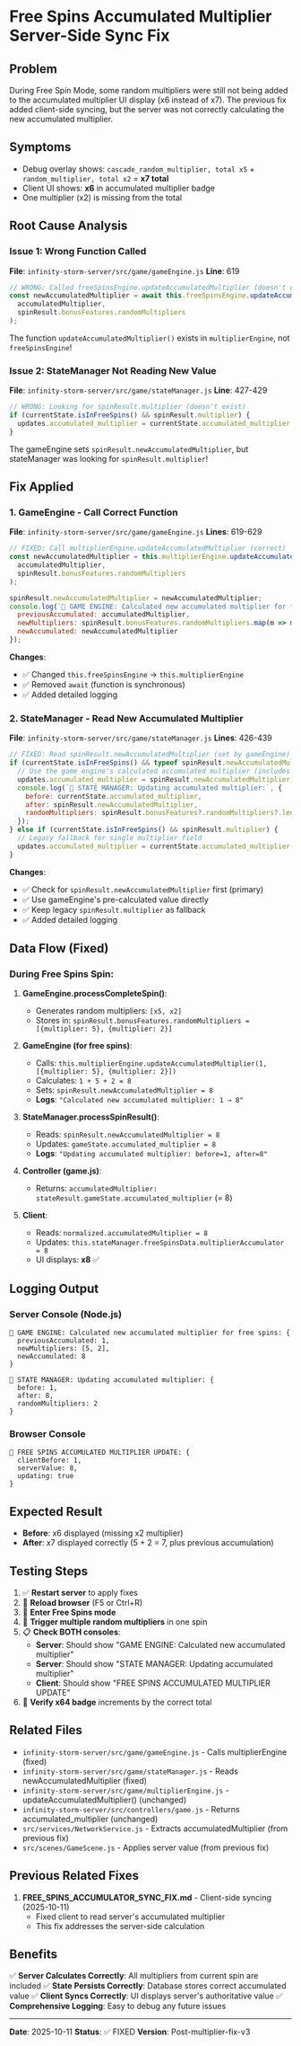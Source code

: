 # Free Spins Accumulated Multiplier Server-Side Sync Fix

## Problem
During Free Spin Mode, some random multipliers were still not being added to the accumulated multiplier UI display (x6 instead of x7). The previous fix added client-side syncing, but the server was not correctly calculating the new accumulated multiplier.

## Symptoms
- Debug overlay shows: `cascade_random_multiplier, total x5` + `random_multiplier, total x2` = **x7 total**
- Client UI shows: **x6** in accumulated multiplier badge
- One multiplier (x2) is missing from the total

## Root Cause Analysis

### Issue 1: Wrong Function Called
**File**: `infinity-storm-server/src/game/gameEngine.js`
**Line**: 619

```javascript
// WRONG: Called freeSpinsEngine.updateAccumulatedMultiplier (doesn't exist)
const newAccumulatedMultiplier = await this.freeSpinsEngine.updateAccumulatedMultiplier(
  accumulatedMultiplier,
  spinResult.bonusFeatures.randomMultipliers
);
```

The function `updateAccumulatedMultiplier()` exists in `multiplierEngine`, not `freeSpinsEngine`!

### Issue 2: StateManager Not Reading New Value
**File**: `infinity-storm-server/src/game/stateManager.js`
**Line**: 427-429

```javascript
// WRONG: Looking for spinResult.multiplier (doesn't exist)
if (currentState.isInFreeSpins() && spinResult.multiplier) {
  updates.accumulated_multiplier = currentState.accumulated_multiplier + spinResult.multiplier;
}
```

The gameEngine sets `spinResult.newAccumulatedMultiplier`, but stateManager was looking for `spinResult.multiplier`!

## Fix Applied

### 1. GameEngine - Call Correct Function
**File**: `infinity-storm-server/src/game/gameEngine.js`
**Lines**: 619-629

```javascript
// FIXED: Call multiplierEngine.updateAccumulatedMultiplier (correct)
const newAccumulatedMultiplier = this.multiplierEngine.updateAccumulatedMultiplier(
  accumulatedMultiplier,
  spinResult.bonusFeatures.randomMultipliers
);

spinResult.newAccumulatedMultiplier = newAccumulatedMultiplier;
console.log(`🎰 GAME ENGINE: Calculated new accumulated multiplier for free spins:`, {
  previousAccumulated: accumulatedMultiplier,
  newMultipliers: spinResult.bonusFeatures.randomMultipliers.map(m => m.multiplier),
  newAccumulated: newAccumulatedMultiplier
});
```

**Changes**:
- ✅ Changed `this.freeSpinsEngine` → `this.multiplierEngine`
- ✅ Removed `await` (function is synchronous)
- ✅ Added detailed logging

### 2. StateManager - Read New Accumulated Multiplier
**File**: `infinity-storm-server/src/game/stateManager.js`
**Lines**: 426-439

```javascript
// FIXED: Read spinResult.newAccumulatedMultiplier (set by gameEngine)
if (currentState.isInFreeSpins() && typeof spinResult.newAccumulatedMultiplier === 'number') {
  // Use the game engine's calculated accumulated multiplier (includes current spin's multipliers)
  updates.accumulated_multiplier = spinResult.newAccumulatedMultiplier;
  console.log(`🎰 STATE MANAGER: Updating accumulated multiplier:`, {
    before: currentState.accumulated_multiplier,
    after: spinResult.newAccumulatedMultiplier,
    randomMultipliers: spinResult.bonusFeatures?.randomMultipliers?.length || 0
  });
} else if (currentState.isInFreeSpins() && spinResult.multiplier) {
  // Legacy fallback for single multiplier field
  updates.accumulated_multiplier = currentState.accumulated_multiplier + spinResult.multiplier;
}
```

**Changes**:
- ✅ Check for `spinResult.newAccumulatedMultiplier` first (primary)
- ✅ Use gameEngine's pre-calculated value directly
- ✅ Keep legacy `spinResult.multiplier` as fallback
- ✅ Added detailed logging

## Data Flow (Fixed)

### During Free Spins Spin:

1. **GameEngine.processCompleteSpin()**:
   - Generates random multipliers: `[x5, x2]`
   - Stores in: `spinResult.bonusFeatures.randomMultipliers = [{multiplier: 5}, {multiplier: 2}]`

2. **GameEngine (for free spins)**:
   - Calls: `this.multiplierEngine.updateAccumulatedMultiplier(1, [{multiplier: 5}, {multiplier: 2}])`
   - Calculates: `1 + 5 + 2 = 8`
   - Sets: `spinResult.newAccumulatedMultiplier = 8`
   - **Logs**: `"Calculated new accumulated multiplier: 1 → 8"`

3. **StateManager.processSpinResult()**:
   - Reads: `spinResult.newAccumulatedMultiplier = 8`
   - Updates: `gameState.accumulated_multiplier = 8`
   - **Logs**: `"Updating accumulated multiplier: before=1, after=8"`

4. **Controller (game.js)**:
   - Returns: `accumulatedMultiplier: stateResult.gameState.accumulated_multiplier` (= 8)

5. **Client**:
   - Reads: `normalized.accumulatedMultiplier = 8`
   - Updates: `this.stateManager.freeSpinsData.multiplierAccumulator = 8`
   - UI displays: **x8** ✅

## Logging Output

### Server Console (Node.js)
```
🎰 GAME ENGINE: Calculated new accumulated multiplier for free spins: {
  previousAccumulated: 1,
  newMultipliers: [5, 2],
  newAccumulated: 8
}

🎰 STATE MANAGER: Updating accumulated multiplier: {
  before: 1,
  after: 8,
  randomMultipliers: 2
}
```

### Browser Console
```
🎰 FREE SPINS ACCUMULATED MULTIPLIER UPDATE: {
  clientBefore: 1,
  serverValue: 8,
  updating: true
}
```

## Expected Result
- **Before**: x6 displayed (missing x2 multiplier)
- **After**: x7 displayed correctly (5 + 2 = 7, plus previous accumulation)

## Testing Steps
1. ✅ **Restart server** to apply fixes
2. 🔄 **Reload browser** (F5 or Ctrl+R)
3. 🎰 **Enter Free Spins mode**
4. 🎲 **Trigger multiple random multipliers** in one spin
5. 📋 **Check BOTH consoles**:
   - **Server**: Should show "GAME ENGINE: Calculated new accumulated multiplier"
   - **Server**: Should show "STATE MANAGER: Updating accumulated multiplier"
   - **Client**: Should show "FREE SPINS ACCUMULATED MULTIPLIER UPDATE"
6. 👀 **Verify x64 badge** increments by the correct total

## Related Files
- `infinity-storm-server/src/game/gameEngine.js` - Calls multiplierEngine (fixed)
- `infinity-storm-server/src/game/stateManager.js` - Reads newAccumulatedMultiplier (fixed)
- `infinity-storm-server/src/game/multiplierEngine.js` - updateAccumulatedMultiplier() (unchanged)
- `infinity-storm-server/src/controllers/game.js` - Returns accumulated_multiplier (unchanged)
- `src/services/NetworkService.js` - Extracts accumulatedMultiplier (from previous fix)
- `src/scenes/GameScene.js` - Applies server value (from previous fix)

## Previous Related Fixes
1. **FREE_SPINS_ACCUMULATOR_SYNC_FIX.md** - Client-side syncing (2025-10-11)
   - Fixed client to read server's accumulated multiplier
   - This fix addresses the server-side calculation

## Benefits
✅ **Server Calculates Correctly**: All multipliers from current spin are included
✅ **State Persists Correctly**: Database stores correct accumulated value
✅ **Client Syncs Correctly**: UI displays server's authoritative value
✅ **Comprehensive Logging**: Easy to debug any future issues

---

**Date**: 2025-10-11
**Status**: ✅ FIXED
**Version**: Post-multiplier-fix-v3

